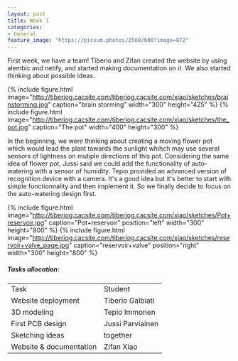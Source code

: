 ```yaml
---
layout: post
title: Week 1
categories:
- General
feature_image: "https://picsum.photos/2560/600?image=872"
---
```


<p>First week, we have a team! Tiberio and Zifan created the website by using alembic and netify, and started making documentation on it. We also started thinking about possible ideas.  
</p>

<!-- <img url="http://tiberiog.cacsite.com/tiberiog.cacsite.com/xiao/sketches/brainstorming.jpg"
     alt="brain storming"
     style="float: left; margin: 10px;display:inline;" with="260" height="368"/>

<img url="http://tiberiog.cacsite.com/tiberiog.cacsite.com/xiao/sketches/brainstorming.jpg"
     alt="The pot"
     style="float: left; margin: 10px;display:inline;" with="450" height="368"/> -->


{% include figure.html image="http://tiberiog.cacsite.com/tiberiog.cacsite.com/xiao/sketches/brainstorming.jpg" caption="brain storming" width="300" height="425" %}
{% include figure.html image="http://tiberiog.cacsite.com/tiberiog.cacsite.com/xiao/sketches/the_pot.jpg" caption="The pot" width="400" height="300" %}

<p>
In the beginning, we were thinking about creating a moving flower pot which would lead the plant towards the sunlight whihch may use several sensors of lightness on mutiple directions of this pot. Considering the same idea of flower pot, Jussi said we could add the functionality of auto-watering with a sensor of humidity. Tepio provided an advanced version of recognition device with a camera. It's a good idea but it's better to start with simple functionnality and then implement it. So we finally decide to focus on the auto-watering design first.  
</p>

{% include figure.html image="http://tiberiog.cacsite.com/tiberiog.cacsite.com/xiao/sketches/Pot+reservoir.jpg" caption="Pot+reservoir" position="left" width="300" height="800" %}
{% include figure.html image="http://tiberiog.cacsite.com/tiberiog.cacsite.com/xiao/sketches/reservoir+valve_page.jpg" caption="reservoir+valve" position="right" width="300" height="800" %}
##### Tasks allocation:
<table style= "word-wrap:break-word;word-break:break-all;">
<tr>
<td>Task</td>
<td>Student</td>
</tr>
<tr>
<td>Website deployment </td>
<td>Tiberio Galbiati</td>
</tr>
<tr>
<td>3D modeling </td>
<td>Tepio Immonen</td>
</tr>
<tr>
<td>First PCB design </td>
<td> Jussi Parviainen</td>
</tr>
<tr>
<td>Sketching ideas  </td>
<td>together</td>
</tr>
<tr>
<td>Website & documentation</td>
<td>Zifan Xiao</td>
</tr>
</table>
